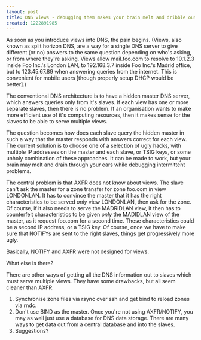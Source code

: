 ```yaml
--- 
layout: post
title: DNS views - debugging them makes your brain melt and dribble out through your ears.
created: 1222891985
---
```

As soon as you introduce views into DNS, the pain begins.  (Views, also known as split horizon DNS, are a way for a single DNS server to give different (or no) answers to the same question depending on who's asking, or from where they're asking.  Views allow mail.foo.com to resolve to 10.1.2.3 inside Foo Inc.'s London LAN, to 192.168.3.7 inside Foo Inc.'s Madrid office, but to 123.45.67.89 when answering queries from the internet.  This is convenient for mobile users [though properly setup DHCP would be better].)

The conventional DNS architecture is to have a hidden master DNS server, which answers queries only from it's slaves.  If each view has one or more separate slaves, then there is no problem.  If an organisation wants to make more efficient use of it's computing resources, then it makes sense for the slaves to be able to serve multiple views.  

The question becomes how does each slave query the hidden master in such a way that the master responds with answers correct for each view.  The current solution is to choose one of a selection of ugly hacks, with multiple IP addresses on the master and each slave, or TSIG keys, or some unholy combination of these approaches.  It can be made to work, but your brain may melt and drain through your ears while debugging intermittent problems.    

The central problem is that AXFR does not know about views.  The slave can't ask the master for a zone transfer for zone foo.com in view LONDONLAN.  It has to convince the master that it has the right characteristics to be served *only* view LONDONLAN, then ask for the zone.  Of course, if it also needs to serve the MADRIDLAN view, it then has to counterfeit characteristics to be given *only* the MADIDLAN view of the master, as it request foo.com for a second time.  These characteristics could be a second IP address, or a TSIG key.  Of course, once we have to make sure that NOTIFYs are sent to the right slaves, things get progressively more ugly.

Basically, NOTIFY and AXFR were not designed for views.

What else is there?

There are other ways of getting all the DNS information out to slaves which must serve multiple views.  They have some drawbacks, but all seem cleaner than AXFR.

1. Synchronise zone files via rsync over ssh and get bind to reload zones via rndc.
2. Don't use BIND as the master.  Once you're not using AXFR/NOTIFY, you may as well just use a database for DNS data storage.  There are many ways to get data out from a central database and into the slaves.
3. Suggestions?

  
